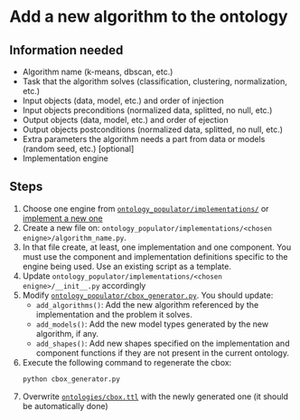 # Add a new algorithm to the ontology

## Information needed


* Algorithm name  (k-means, dbscan, etc.)
* Task that the algorithm solves (classification, clustering, normalization, etc.)
* Input objects (data, model, etc.) and order of injection 
* Input objects preconditions (normalized data, splitted, no null, etc.)
* Output objects (data, model, etc.) and order of ejection
* Output objects postconditions (normalized data, splitted, no null, etc.)
* Extra parameters the algorithm needs a part from data or models (random seed, etc.) [optional]
* Implementation engine


## Steps

1. Choose one engine from [`ontology_populator/implementations/`](../ontology_populator/implementations/) or [implement a new one](./addNewEngine.md)
2. Create a new file on: `ontology_populator/implementations/<chosen enigne>/algorithm_name.py`.
3. In that file create, at least, one implementation and one component. You must use the component and implementation definitions specific to the engine being used. Use an existing script as a template.
4. Update `ontology_populator/implementations/<chosen enigne>/__init__.py` accordingly
5. Modify [`ontology_populator/cbox_generator.py`](../ontology_populator/cbox_generator.py). You should update:
    * ```add_algorithms()```: Add the new algorithm referenced by the implementation and the problem it solves.
    * ```add_models()```: Add the new model types generated by the new algorithm, if any.
    * ```add_shapes()```: Add new shapes specified on the implementation and component functions if they are not present in the current ontology.
6. Execute the following command to regenerate the cbox:
    ```bash
    python cbox_generator.py
    ```
7. Overwrite [`ontologies/cbox.ttl`](../ontologies/cbox.ttl) with the newly generated one (it should be automatically done)
